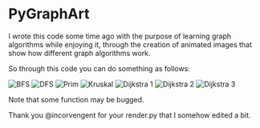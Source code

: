 # PyGraphArt

I wrote this code some time ago with the purpose of learning graph algorithms while enjoying it, through the creation of animated images that show how different graph algorithms work. 

So through this code you can do something as follows:

![BFS](https://github.com/dnlcrl/PyGraphArt/blob/master/doc/bfs.gif)
![DFS](https://github.com/dnlcrl/PyGraphArt/blob/master/doc/dfs.gif)
![Prim](https://github.com/dnlcrl/PyGraphArt/blob/master/doc/prim.gif)
![Kruskal](https://github.com/dnlcrl/PyGraphArt/blob/master/doc/kruskal.gif)
![Dijkstra 1](https://github.com/dnlcrl/PyGraphArt/blob/master/doc/dijkstra.png)
![Dijkstra 2](https://github.com/dnlcrl/PyGraphArt/blob/master/doc/dijkstra2.png)
![Dijkstra 3](https://github.com/dnlcrl/PyGraphArt/blob/master/doc/dijkstra3.png)

Note that some function may be bugged.

Thank you @incorvengent for your render.py that I somehow edited a bit.
